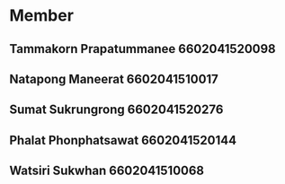 # Member
## 
## Tammakorn Prapatummanee 6602041520098
## Natapong Maneerat 6602041510017
## Sumat Sukrungrong 6602041520276
## Phalat Phonphatsawat 6602041520144
## Watsiri Sukwhan 6602041510068
